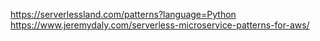 https://serverlessland.com/patterns?language=Python
https://www.jeremydaly.com/serverless-microservice-patterns-for-aws/